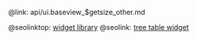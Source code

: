 @link: api/ui.baseview_$getsize_other.md

@seolinktop: [widget library](https://webix.com)
@seolink: [tree table widget](https://webix.com/widget/treetable/)